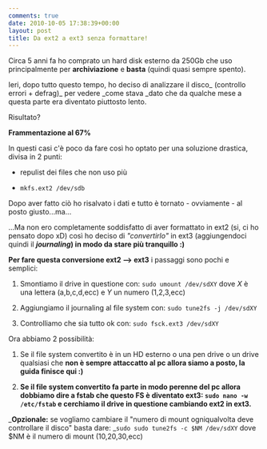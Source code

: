 ```yaml
---
comments: true
date: 2010-10-05 17:38:39+00:00
layout: post
title: Da ext2 a ext3 senza formattare!
---
```


Circa 5 anni fa ho comprato un hard disk esterno da 250Gb che uso principalmente per **archiviazione** e **basta** (quindi quasi sempre spento).

Ieri, dopo tutto questo tempo, ho deciso di analizzare il disco_ (controllo errori + defrag)_ per vedere _come stava _dato che da qualche mese a questa parte era diventato piuttosto lento.

Risultato?

**Frammentazione al 67%**

In questi casi c'è poco da fare così ho optato per una soluzione drastica, divisa in 2 punti:



	
  * repulist dei files che non uso più

	
  * `mkfs.ext2 /dev/sdb`


Dopo aver fatto ciò ho risalvato i dati e tutto è tornato - ovviamente - al posto giusto...ma...

...Ma non ero completamente soddisfatto di aver formattato in ext2 (si, ci ho pensato dopo xD) così ho deciso di _"convertirlo"_ in ext3 (aggiungendoci quindi il **_journaling_) in modo da stare più tranquillo :)**

**Per fare questa conversione ext2 --> ext3** i passaggi sono pochi e semplici:



	
  1. Smontiamo il drive in questione con: `sudo umount /dev/sdXY` dove _X_ è una lettera (a,b,c,d,ecc) e _Y_ un numero (1,2,3,ecc)

	
  2. Aggiungiamo il journaling al file system con: `sudo tune2fs -j /dev/sdXY`

	
  3. Controlliamo che sia tutto ok con: `sudo fsck.ext3 /dev/sdXY`


Ora abbiamo 2 possibilità:

	
  1. Se il file system convertito è in un HD esterno o una pen drive o un drive qualsiasi che **non è sempre attaccatto al pc allora siamo a posto, la guida finisce qui :)**

	
  2. **Se il file system convertito fa parte in modo perenne del pc allora dobbiamo dire a fstab che questo FS è diventato ext3: `sudo nano -w /etc/fstab` e cerchiamo il drive in questione cambiando ext2 in ext3.**


_**Opzionale:** se vogliamo cambiare il "numero di mount ogniqualvolta deve controllare il disco" basta dare: _`sudo sudo tune2fs -c $NM /dev/sdXY` dove $NM è il numero di mount (10,20,30,ecc)
